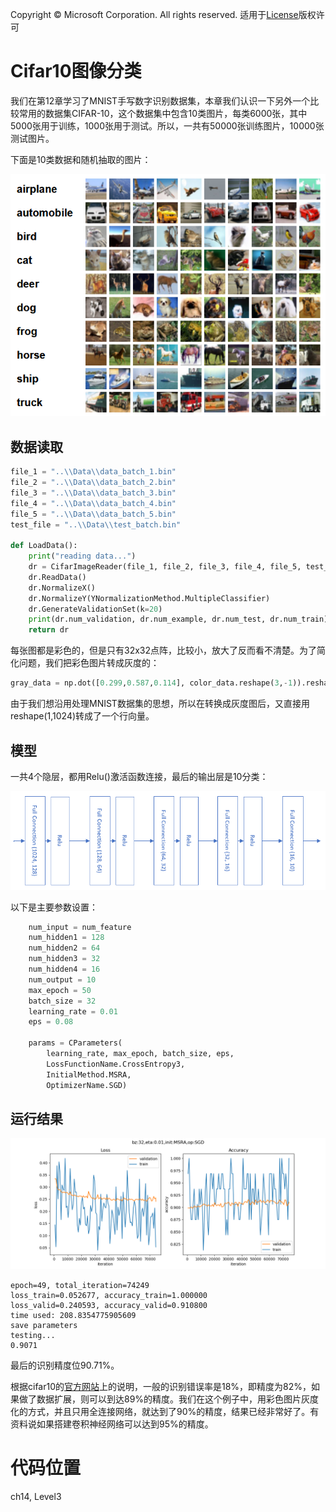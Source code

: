 Copyright © Microsoft Corporation. All rights reserved.
  适用于[License](https://github.com/Microsoft/ai-edu/blob/master/LICENSE.md)版权许可

# Cifar10图像分类

我们在第12章学习了MNIST手写数字识别数据集，本章我们认识一下另外一个比较常用的数据集CIFAR-10，这个数据集中包含10类图片，每类6000张，其中5000张用于训练，1000张用于测试。所以，一共有50000张训练图片，10000张测试图片。

下面是10类数据和随机抽取的图片：

<img src='../Images/14/cifar10_data.png'/>

## 数据读取

```Python
file_1 = "..\\Data\\data_batch_1.bin"
file_2 = "..\\Data\\data_batch_2.bin"
file_3 = "..\\Data\\data_batch_3.bin"
file_4 = "..\\Data\\data_batch_4.bin"
file_5 = "..\\Data\\data_batch_5.bin"
test_file = "..\\Data\\test_batch.bin"

def LoadData():
    print("reading data...")
    dr = CifarImageReader(file_1, file_2, file_3, file_4, file_5, test_file)
    dr.ReadData()
    dr.NormalizeX()
    dr.NormalizeY(YNormalizationMethod.MultipleClassifier)
    dr.GenerateValidationSet(k=20)
    print(dr.num_validation, dr.num_example, dr.num_test, dr.num_train)
    return dr
```

每张图都是彩色的，但是只有32x32点阵，比较小，放大了反而看不清楚。为了简化问题，我们把彩色图片转成灰度的：

```Python
gray_data = np.dot([0.299,0.587,0.114], color_data.reshape(3,-1)).reshape(1,1024)
```
由于我们想沿用处理MNIST数据集的思想，所以在转换成灰度图后，又直接用reshape(1,1024)转成了一个行向量。

## 模型

一共4个隐层，都用Relu()激活函数连接，最后的输出层是10分类：

<img src='../Images/14/cifar10_net.png'/>

以下是主要参数设置：

```Python
    num_input = num_feature
    num_hidden1 = 128
    num_hidden2 = 64
    num_hidden3 = 32
    num_hidden4 = 16
    num_output = 10
    max_epoch = 50
    batch_size = 32
    learning_rate = 0.01
    eps = 0.08

    params = CParameters(
        learning_rate, max_epoch, batch_size, eps,
        LossFunctionName.CrossEntropy3, 
        InitialMethod.MSRA, 
        OptimizerName.SGD)    
```
## 运行结果

<img src='../Images/14/cifar10_result.png'/>

```
epoch=49, total_iteration=74249
loss_train=0.052677, accuracy_train=1.000000
loss_valid=0.240593, accuracy_valid=0.910800
time used: 208.8354775905609
save parameters
testing...
0.9071
```

最后的识别精度位90.71%。

根据cifar10的[官方网站](http://www.cs.toronto.edu/~kriz/cifar.html)上的说明，一般的识别错误率是18%，即精度为82%，如果做了数据扩展，则可以到达89%的精度。我们在这个例子中，用彩色图片灰度化的方式，并且只用全连接网络，就达到了90%的精度，结果已经非常好了。有资料说如果搭建卷积神经网络可以达到95%的精度。

# 代码位置

ch14, Level3
